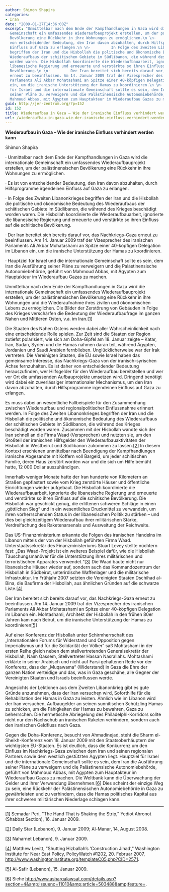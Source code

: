 ```yaml
---
author: Shimon Shapira
categories:
- Iran
date: "2009-01-27T14:36:00Z"
excerpt: "Unmittelbar nach dem Ende der Kampfhandlungen in Gaza wird die internationale
  Gemeinschaft ein umfassendes Wiederaufbauprojekt erstellen, um der palästinensischen
  Bevölkerung eine Rückkehr in ihre Wohnungen zu ermöglichen.\n \n·         Es ist
  von entscheidender Bedeutung, den Iran davon abzuhalten, durch Hilfsprogramme irgendeinen
  Einfluss auf Gaza zu erlangen.\n \n·         In Folge des Zweiten Libanonkrieges
  begriffen der Iran und die Hisbollah die politische und ökonomische Bedeutung des
  Wiederaufbaus der schiitischen Gebiete im Südlibanon, die während des Krieges beschädigt
  worden waren. Die Hisbollah koordinierte die Wiederaufbauarbeit, ignorierte die
  libanesische Regierung und erneuerte und verstärkte so ihren Einfluss auf die schiitische
  Bevölkerung.\n \n·         Der Iran bereitet sich bereits darauf vor, das Nachkriegs-Gaza
  erneut zu beeinflussen. Am 14. Januar 2009 traf der Vizesprecher des iranischen
  Parlaments Ali Akbar Mohatashami an Spitze einer 40-köpfigen Delegation im Libanon
  ein, um die iranische Unterstützung der Hamas zu koordinieren.\n \n·         Hauptziel
  für Israel und die internationale Gemeinschaft sollte es sein, dem Iran die Ausführung
  seiner Pläne zu verweigern und die Palästinensische Autonomiebehörde, geführt von
  Mahmoud Abbas, mit Ägypten zum Hauptakteur im Wiederaufbau Gazas zu machen."
guid: http://jer-zentrum.org/?p=152
id: 152
title: Wiederaufbau in Gaza – Wie der iranische Einfluss verhindert werden kann
url: /wiederaufbau-in-gaza-wie-der-iranische-einfluss-verhindert-werden-kann/
---
```



**Wiederaufbau in Gaza – Wie der iranische Einfluss verhindert werden kann**



Shimon Shapira

 

· Unmittelbar nach dem Ende der Kampfhandlungen in Gaza wird die internationale Gemeinschaft ein umfassendes Wiederaufbauprojekt erstellen, um der palästinensischen Bevölkerung eine Rückkehr in ihre Wohnungen zu ermöglichen.

 

· Es ist von entscheidender Bedeutung, den Iran davon abzuhalten, durch Hilfsprogramme irgendeinen Einfluss auf Gaza zu erlangen.

 

· In Folge des Zweiten Libanonkrieges begriffen der Iran und die Hisbollah die politische und ökonomische Bedeutung des Wiederaufbaus der schiitischen Gebiete im Südlibanon, die während des Krieges beschädigt worden waren. Die Hisbollah koordinierte die Wiederaufbauarbeit, ignorierte die libanesische Regierung und erneuerte und verstärkte so ihren Einfluss auf die schiitische Bevölkerung.

 

· Der Iran bereitet sich bereits darauf vor, das Nachkriegs-Gaza erneut zu beeinflussen. Am 14. Januar 2009 traf der Vizesprecher des iranischen Parlaments Ali Akbar Mohatashami an Spitze einer 40-köpfigen Delegation im Libanon ein, um die iranische Unterstützung der Hamas zu koordinieren.

 

· Hauptziel für Israel und die internationale Gemeinschaft sollte es sein, dem Iran die Ausführung seiner Pläne zu verweigern und die Palästinensische Autonomiebehörde, geführt von Mahmoud Abbas, mit Ägypten zum Hauptakteur im Wiederaufbau Gazas zu machen.

 

Unmittelbar nach dem Ende der Kampfhandlungen in Gaza wird die internationale Gemeinschaft ein umfassendes Wiederaufbauprojekt erstellen, um der palästinensischen Bevölkerung eine Rückkehr in ihre Wohnungen und die Wiederaufnahme ihres zivilen und ökonomischen Lebens zu ermöglichen. Die Bilder der Zerstörung von Gebäuden in Folge des Krieges verschärfen die Bedeutung der Wiederaufbaufrage im ganzen Nahen und Mittleren Osten, v.a. im Iran.[\[1\]]("#_edn1")

 

Die Staaten des Nahen Ostens werden dabei aller Wahrscheinlichkeit nach eine entscheidende Rolle spielen. Zur Zeit sind die Staaten der Region zutiefst polarisiert, wie sich am Doha-Gipfel am 18. Januar zeigte – Katar, Iran, Sudan, Syrien und die Hamas nahmen daran teil, während Ägypten, Jordanien und Saudi Arabien fernblieben. Unglücklicherweise war der Irak vertreten. Die Vereinigten Staaten, die EU sowie Israel haben das gemeinsame Interesse, das Nachkriegs-Gaza von der iranisch-syrischen Achse fernzuhalten. Es ist daher von entscheidender Bedeutung herauszufinden, wer Hilfsgelder für den Wiederaufbau bereitstellen und wer vor Ort die umfassenden Aufbauprojekte umsetzen wird. Dringend benötigt wird dabei ein zuverlässiger internationaler Mechanismus, um den Iran davon abzuhalten, durch Hilfsprogramme irgendeinen Einfluss auf Gaza zu erlangen.

 

Es muss dabei an wesentliche Fallbeispiele für den Zusammenhang zwischen Wiederaufbau und regionalpolitischer Einflussnahme erinnert werden. In Folge des Zweiten Libanonkrieges begriffen der Iran und die Hisbollah die politische und ökonomische Bedeutung des Wiederaufbaus der schiitischen Gebiete im Südlibanon, die während des Krieges beschädigt worden waren. Zusammen mit der Hisbollah wandte sich der Iran schnell an die Firma Waad (Versprechen) und nutzten sie, um den Großteil der iranischen Hilfsgelder den Wiederaufbauaktivitäten der Hisbollah in Westbeirut und Südlibanon zukommen zu lassen.[\[2\]]("#_edn2") In diesem Kontext erschienen unmittelbar nach Beendigung der Kampfhandlungen iranische Abgesandte mit Koffern voll Bargeld, um jeder schiitischen Familie, deren Haus zerstört worden war und die sich um Hilfe bemüht hatte, 12 000 Dollar auszuhändigen.

 

Innerhalb weniger Monate hatte der Iran hunderte von Kilometern an Straßen gepflastert sowie vom Krieg zerstörte Häuser und öffentliche Einrichtungen wieder aufgebaut. Die Hisbollah koordinierte die Wiederaufbauarbeit, ignorierte die libanesische Regierung und erneuerte und verstärkte so ihren Einfluss auf die schiitische Bevölkerung. Die Hisbollah war geschickt genug, die erlittenen schweren Schläge in einen „göttlichen Sieg“ und in ein wesentliches Druckmittel zu verwandeln, um ihren vorherrschenden Status in der libanesischen Politik zu stärken – und dies bei gleichzeitigem Wiederaufbau ihrer militärischen Stärke, Verdreifachung des Raketenarsenals und Ausweitung der Reichweite.

 

Das US-Finanzministerium erkannte die Folgen des iranischen Handelns im Libanon mittels der von der Hisbollah geführten Firma Waad. Unterstaatssekretär des Finanzministeriums Stuart Levey stellte nüchtern fest: „Das Waad-Projekt ist ein weiteres Beispiel dafür, wie die Hisbollah Täuschungsmanöver für die Unterstützung ihres militärischen und terroristischen Apparates verwendet.“[\[3\]]("#_edn3") Die Waad baute nicht nur libanesische Häuser wieder auf, sondern auch das Kommandozentrum der Hisbollah in Südbeirut, unterirdische Waffenlager und die militärische Infrastruktur. Im Frühjahr 2007 setzten die Vereinigten Staaten Dschihad al-Bina, die Baufirma der Hisbollah, aus ähnlichen Gründen auf die schwarze Liste.[\[4\]]("#_edn4") 

 

Der Iran bereitet sich bereits darauf vor, das Nachkriegs-Gaza erneut zu beeinflussen. Am 14. Januar 2009 traf der Vizesprecher des iranischen Parlaments Ali Akbar Mohatashami an Spitze einer 40-köpfigen Delegation im Libanon ein. Mohtashami, Architekt der Hisbollah in den frühen 80er Jahren kam nach Beirut, um die iranische Unterstützung der Hamas zu koordinieren[\[5\]]("#_edn5")

 

Auf einer Konferenz der Hisbollah unter Schirmherrschaft des „Internationalen Forums für Widerstand und Opposition gegen Imperialismus und für die Solidarität der Völker“ saß Mohtashami in der ersten Reihe gleich neben dem stellvertretenden Generalsekretär der Hisbollah, Naim Qassem, Stellvertreter Hassan Nasrallahs. Mohtashami erklärte in seiner Arabisch und nicht auf Farsi gehaltenen Rede vor der Konferenz, dass der „Muqawama“ (Widerstand) in Gaza die Ehre der ganzen Nation verteidige und das, was in Gaza geschähe, alle Gegner der Vereinigten Staaten und Israels beeinflussen werde.

 

Angesichts der Lektionen aus dem Zweiten Libanonkrieg gibt es gute Gründe anzunehmen, dass der Iran versuchen wird, Soforthilfe für die Rehabilitation der Hamas in Gaza zu leisten. Ähnlich wie im Libanon wird der Iran versuchen, Aufbaugelder an seinen sunnitischen Schützling Hamas zu schicken, um die Fähigkeiten der Hamas zu bewahren, Gaza zu beherrschen. Die hermetische Abriegelung des Philadelphi-Korridors sollte nicht nur den Nachschub an iranischen Raketen verhindern, sondern auch den iranischen Geldfluss nach Gaza.

 

Gegen die Doha-Konferenz, besucht von Ahmadinejad, steht die Sharm el-Sheikh-Konferenz vom 18. Januar 2009 mit den Staatsoberhäuptern der wichtigsten EU-Staaten. Es ist deutlich, dass die Konkurrenz um den Einfluss im Nachkriegs-Gaza zwischen dem Iran und seinen regionalen Partners sowie dem westlich gestützten Ägypten liegt. Hauptziel für Israel und die internationale Gemeinschaft sollte es sein, dem Iran die Ausführung seiner Pläne zu verweigern und die Palästinensische Autonomiebehörde, geführt von Mahmoud Abbas, mit Ägypten zum Hauptakteur im Wiederaufbau Gazas zu machen. Die Weltbank kann die Überwachung der Gelder und ihrer Verwendung übernehmen.[\[6\]]("#_edn6") Dies scheint der einzige Weg zu sein, eine Rückkehr der Palästinensischen Autonomiebehörde in Gaza zu gewährleisten und zu verhindern, dass die Hamas politisches Kapital aus ihrer schweren militärischen Niederlage schlagen kann.

 



  
  
---



[\[1\]]("#_ednref1") Semadar Peri, "The Hand That is Shaking the Strip," Yediot Ahronot (Shabbat Section), 16. Januar 2009.



[\[2\]]("#_ednref2") Daily Star (Lebanon), 9. Januar 2009; Al-Manar, 14, August 2008. 



[\[3\]]("#_ednref3") Naharnet Lebanon), 9. Januar 2009. 



[\[4\]]("#_ednref4") Matthew Levitt, "Shutting Hizballah’s ‘Construction Jihad’," Washington Institute for Near East Policy, PolicyWatch #1202, 20. Februar 2007, http://www.washingtoninstitute.org/templateC05.php?CID=2571. 



[\[5\]]("#_ednref5") Al-Safir (Lebanon), 15. Januar 2009. 



[\[6\]]("#_ednref6") Siehe http://www.asharqalawsat.com/details.asp?section=4&amp;issueno=11010&amp;article=503488&amp;feature=. 

 



